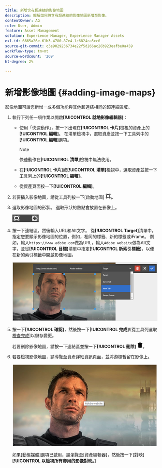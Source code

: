 ```yaml
---
title: 新增含有超連結的影像地圖
description: 瞭解如何將含有超連結的影像地圖新增至影像。
contentOwner: AG
role: User, Admin
feature: Asset Management
solution: Experience Manager, Experience Manager Assets
exl-id: 6665a26e-61b3-4780-87e4-1c6824ca5cc0
source-git-commit: c3e9029236734e22f5d266ac26b923eafbe0a459
workflow-type: tm+mt
source-wordcount: '269'
ht-degree: 2%

---
```


# 新增影像地圖 {#adding-image-maps}

影像地圖可讓您新增一或多個功能與其他超連結相同的超連結區域。

1. 執行下列任一項作業以開啟&#x200B;**[!UICONTROL 就地影像編輯器]**：

   * 使用「快速動作」，按一下出現在&#x200B;**[!UICONTROL 卡片]**&#x200B;檢視的資產上的&#x200B;**[!UICONTROL 編輯]**。 在清單檢視中，選取資產並按一下工具列中的&#x200B;**[!UICONTROL 編輯]**&#x200B;選項。

     >[!NOTE]
     >
     >快速動作在&#x200B;**[!UICONTROL 清單]**&#x200B;檢視中無法使用。

   * 在&#x200B;**[!UICONTROL 卡片]**&#x200B;或&#x200B;**[!UICONTROL 清單]**&#x200B;檢視中，選取資產並按一下工具列上的&#x200B;**[!UICONTROL 編輯]**。
   * 從資產頁面按一下&#x200B;**[!UICONTROL 編輯]**。

1. 若要插入影像地圖，請從工具列按一下[啟動地圖] **![&#x200B; &#x200B;](assets/do-not-localize/image-map-icon.png)。**
1. 選取影像地圖的形狀。 選取形狀的熱點會放置在影像上。

   ![chlimage_1-422](assets/chlimage_1-422.png)

1. 按一下連結區，然後輸入URL和Alt文字。 從&#x200B;**[!UICONTROL Target]**&#x200B;清單中，指定您要顯示影像地圖的位置，例如，相同的標籤、新的標籤或iFrame。 例如，輸入`https://www.adobe.com`做為URL，輸入`Adobe website`做為Alt文字，並從&#x200B;**[!UICONTROL 目標]**&#x200B;清單中指定&#x200B;**[!UICONTROL 新索引標籤]**，以便在新的索引標籤中開啟影像地圖。

   ![chlimage_1-423](assets/chlimage_1-423.png)

1. 按一下&#x200B;**[!UICONTROL 確認]**，然後按一下&#x200B;**[!UICONTROL 完成]**![從工具列選取[檢查完成](assets/do-not-localize/check-ok-done-icon.png)]以儲存變更。

   若要刪除影像地圖，請按一下連結區並按一下&#x200B;**[!UICONTROL 刪除]** ![刪除](assets/do-not-localize/delete-solid-line.png)。

1. 若要檢視影像地圖，請導覽至資產詳細資訊頁面，並將游標暫留在影像上。

   ![chlimage_1-426](assets/chlimage_1-426.png)

   如果[動態媒體]選項已啟用，請瀏覽至[資產編輯器]，然後按一下[對映]&#x200B;**[!UICONTROL 以檢視所有套用的影像對映。]**
